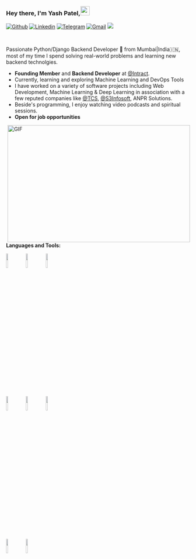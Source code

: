 ### Hey there, I'm Yash Patel,<img src="https://media.giphy.com/media/hvRJCLFzcasrR4ia7z/giphy.gif" width="25px">
[![Github](https://img.shields.io/badge/-Github-000?style=flat&logo=Github&logoColor=white)](https://github.com/yashpatel7025)
[![Linkedin](https://img.shields.io/badge/-LinkedIn-blue?style=flat&logo=Linkedin&logoColor=white)](https://www.linkedin.com/in/yashpatel-ml/)
[![Telegram](https://img.shields.io/badge/-Telegram-blue?style=flat&logo=Telegram&logoColor=white)](https://t.me/yashpatel7025)
[![Gmail](https://img.shields.io/badge/-Gmail-c14438?style=flat&logo=Gmail&logoColor=white)](mailto:yashpatel7025@gmail.com)
![](https://visitor-badge.glitch.me/badge?page_id=yashpatel7025.yashpatel7025)

<br />

Passionate Python/Django Backend Developer 🚀 from Mumbai|India:india:, most of my time I spend solving real-world problems and learning new backend technolgies.
- **Founding Member** and **Backend Developer** at [@Intract](https://www.intractonline.com/).
- Currently, learning and exploring Machine Learning and DevOps Tools 
- I have worked on a variety of software projects including Web Development, Machine Learning & Deep Learning in association with a few reputed companies like [@TCS](https://www.tcs.com/), [@S3Infosoft](https://s3infosoft.com/), ANPR Solutions.
- Beside's programming, I enjoy watching video podcasts and spiritual sessions.
- **Open for job opportunities**

<img align="right" alt="GIF" src="https://github.com/yashpatel7025/yashpatel7025/code.gif?raw=true" width="500" height="320" />


**Languages and Tools:**  

<p>
  
  <code><img width="10%" src="https://www.vectorlogo.zone/logos/python/python-ar21.svg"></code>
  <code><img width="10%" src="https://www.vectorlogo.zone/logos/djangoproject/djangoproject-ar21.svg"></code>
  <code><img width="10%" src="https://www.vectorlogo.zone/logos/nginx/nginx-ar21.svg"></code>
  <br />
  <code><img width="10%" src="https://www.vectorlogo.zone/logos/gunicorn/gunicorn-ar21.svg"></code>
  <code><img width="10%" src="https://www.vectorlogo.zone/logos/jenkins/jenkins-ar21.svg"></code>
  <code><img width="10%" src="https://www.vectorlogo.zone/logos/ansible/ansible-ar21.svg"></code>
  <br />
  <code><img width="10%" src="https://www.vectorlogo.zone/logos/microsoft_azure/microsoft_azure-ar21.svg"></code>
  <code><img width="10%" src="https://www.vectorlogo.zone/logos/docker/docker-ar21.svg"></code>
  <br />
 
</p>
